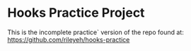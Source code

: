 # Hooks Practice Project

This is the incomplete practice` version of the repo found at: https://github.com/rileyeh/hooks-practice
